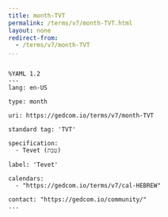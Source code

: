 ```yaml
---
title: month-TVT
permalink: /terms/v7/month-TVT.html
layout: none
redirect-from:
  - /terms/v7/month-TVT
...
```


```

%YAML 1.2
---
lang: en-US

type: month

uri: https://gedcom.io/terms/v7/month-TVT

standard tag: 'TVT'

specification:
  - Tevet (טֵבֵת)

label: 'Tevet'

calendars:
  - "https://gedcom.io/terms/v7/cal-HEBREW"

contact: "https://gedcom.io/community/"
...

```

